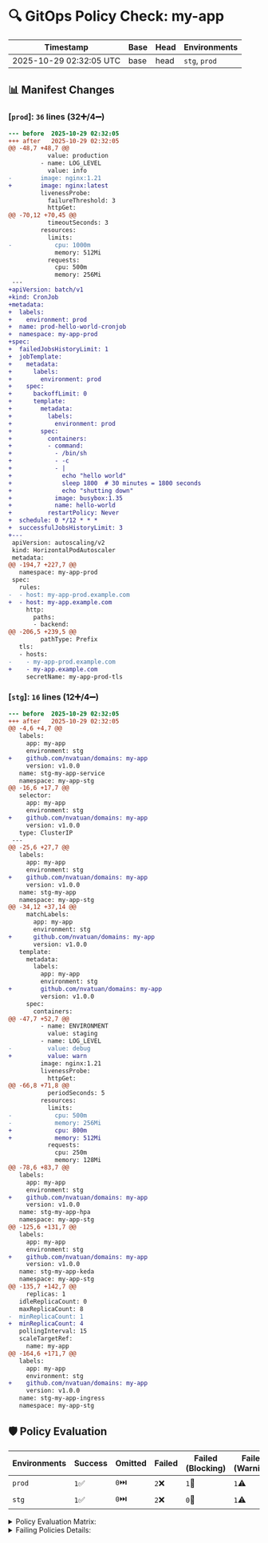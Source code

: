 # 🔍 GitOps Policy Check: my-app

| Timestamp | Base | Head | Environments |
-|-|-|-
2025-10-29 02:32:05 UTC | base | head | `stg`, `prod`

## 📊 Manifest Changes




### [`prod`]: `36` lines (32➕/4➖)



```diff
--- before	2025-10-29 02:32:05
+++ after	2025-10-29 02:32:05
@@ -48,7 +48,7 @@
           value: production
         - name: LOG_LEVEL
           value: info
-        image: nginx:1.21
+        image: nginx:latest
         livenessProbe:
           failureThreshold: 3
           httpGet:
@@ -70,12 +70,45 @@
           timeoutSeconds: 3
         resources:
           limits:
-            cpu: 1000m
             memory: 512Mi
           requests:
             cpu: 500m
             memory: 256Mi
 ---
+apiVersion: batch/v1
+kind: CronJob
+metadata:
+  labels:
+    environment: prod
+  name: prod-hello-world-cronjob
+  namespace: my-app-prod
+spec:
+  failedJobsHistoryLimit: 1
+  jobTemplate:
+    metadata:
+      labels:
+        environment: prod
+    spec:
+      backoffLimit: 0
+      template:
+        metadata:
+          labels:
+            environment: prod
+        spec:
+          containers:
+          - command:
+            - /bin/sh
+            - -c
+            - |
+              echo "hello world"
+              sleep 1800  # 30 minutes = 1800 seconds
+              echo "shutting down"
+            image: busybox:1.35
+            name: hello-world
+          restartPolicy: Never
+  schedule: 0 */12 * * *
+  successfulJobsHistoryLimit: 3
+---
 apiVersion: autoscaling/v2
 kind: HorizontalPodAutoscaler
 metadata:
@@ -194,7 +227,7 @@
   namespace: my-app-prod
 spec:
   rules:
-  - host: my-app-prod.example.com
+  - host: my-app.example.com
     http:
       paths:
       - backend:
@@ -206,5 +239,5 @@
         pathType: Prefix
   tls:
   - hosts:
-    - my-app-prod.example.com
+    - my-app.example.com
     secretName: my-app-prod-tls

```





### [`stg`]: `16` lines (12➕/4➖)



```diff
--- before	2025-10-29 02:32:05
+++ after	2025-10-29 02:32:05
@@ -4,6 +4,7 @@
   labels:
     app: my-app
     environment: stg
+    github.com/nvatuan/domains: my-app
     version: v1.0.0
   name: stg-my-app-service
   namespace: my-app-stg
@@ -16,6 +17,7 @@
   selector:
     app: my-app
     environment: stg
+    github.com/nvatuan/domains: my-app
     version: v1.0.0
   type: ClusterIP
 ---
@@ -25,6 +27,7 @@
   labels:
     app: my-app
     environment: stg
+    github.com/nvatuan/domains: my-app
     version: v1.0.0
   name: stg-my-app
   namespace: my-app-stg
@@ -34,12 +37,14 @@
     matchLabels:
       app: my-app
       environment: stg
+      github.com/nvatuan/domains: my-app
       version: v1.0.0
   template:
     metadata:
       labels:
         app: my-app
         environment: stg
+        github.com/nvatuan/domains: my-app
         version: v1.0.0
     spec:
       containers:
@@ -47,7 +52,7 @@
         - name: ENVIRONMENT
           value: staging
         - name: LOG_LEVEL
-          value: debug
+          value: warn
         image: nginx:1.21
         livenessProbe:
           httpGet:
@@ -66,8 +71,8 @@
           periodSeconds: 5
         resources:
           limits:
-            cpu: 500m
-            memory: 256Mi
+            cpu: 800m
+            memory: 512Mi
           requests:
             cpu: 250m
             memory: 128Mi
@@ -78,6 +83,7 @@
   labels:
     app: my-app
     environment: stg
+    github.com/nvatuan/domains: my-app
     version: v1.0.0
   name: stg-my-app-hpa
   namespace: my-app-stg
@@ -125,6 +131,7 @@
   labels:
     app: my-app
     environment: stg
+    github.com/nvatuan/domains: my-app
     version: v1.0.0
   name: stg-my-app-keda
   namespace: my-app-stg
@@ -135,7 +142,7 @@
     replicas: 1
   idleReplicaCount: 0
   maxReplicaCount: 8
-  minReplicaCount: 1
+  minReplicaCount: 4
   pollingInterval: 15
   scaleTargetRef:
     name: my-app
@@ -164,6 +171,7 @@
   labels:
     app: my-app
     environment: stg
+    github.com/nvatuan/domains: my-app
     version: v1.0.0
   name: stg-my-app-ingress
   namespace: my-app-stg

```






## 🛡️ Policy Evaluation

| **Environments** | **Success** | **Omitted** | **Failed** | **Failed (Blocking)** | **Failed (Warning)** | **Failed (Recommend)** |
|--------------|---------|---------|--------|---------|---------|---------|
| `prod` | `1`✅ | `0`⏭️ | `2`❌ | `1`🚫 | `1`⚠️ | `0`💡 |
| `stg` | `1`✅ | `0`⏭️ | `2`❌ | `0`🚫 | `1`⚠️ | `1`💡 |


<details> <summary> Policy Evaluation Matrix: </summary>

| Policy Name | stg | prod |
|-------------|-----|------|
| Service Taggings | ✅ PASS | ❌ FAIL |
| Service High Availability | ❌ FAIL | ❌ FAIL |
| Service No CPU Limit | ❌ FAIL | ✅ PASS |

</details>

<details> <summary> Failing Policies Details: </summary>

#### 🚫 BLOCKING Policies | `prod`: `1`❌ | `stg`: `0`❌ |

##### [`stg`] environment
* None! 🙌

##### [`prod`] environment 


* Policy `Service Taggings` failed with the following messages:
  * CronJob prod-hello-world-cronjob does not have the required label 'github.com/nvatuan/domains'
  * Deployment prod-my-app does not have the required label 'github.com/nvatuan/domains'




#### ⚠️ WARNING Policies |  `prod`: `1`❌ | `stg`: `1`❌ |
##### [`stg`] environment 


* Policy `Service High Availability` failed with the following messages:
  * Deployment 'stg-my-app' must have PodAntiAffinity or PodTopologySpread for high availability



##### [`prod`] environment 


* Policy `Service High Availability` failed with the following messages:
  * Deployment 'prod-my-app' must have PodAntiAffinity or PodTopologySpread for high availability




#### 💡 RECOMMEND Policies |  `prod`: `0`❌ | `stg`: `1`❌ |
##### [`stg`] environment 


* Policy `Service No CPU Limit` failed with the following messages:
  * Deployment 'stg-my-app' container 'my-app' should not have a cpu limit, found: 800m




##### [`prod`] environment
* None! 🙌


#### ⏭️ Omitted Policies |  `prod`: `0`❌ | `stg`: `0`❌ |

##### [`stg`] environment
* None! 🙌


##### [`prod`] environment
* None! 🙌


</details>

